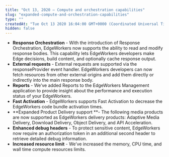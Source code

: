 ```yaml
---
title: "Oct 13, 2020 — Compute and orchestration capabilities"
slug: "expanded-compute-and-orchestration-capabilities"
type: ""
createdAt: "Tue Oct 13 2020 16:04:00 GMT+0000 (Coordinated Universal Time)"
hidden: false
---
```

- **Response Orchestration** - With the introduction of Response Orchestration, EdgeWorkers now supports the ability to read and modify response bodies. This capability lets EdgeWorkers developers make Edge decisions, build content, and optionally cache response output.
- **External requests** - External requests are supported via the responseProvider event handler. EdgeWorkers developers can now fetch resources from other external origins and add them directly or indirectly into the main response body.
- **Reports** - We’ve added Reports to the EdgeWorkers Management application to provide insight about the performance and execution status of your EdgeWorkers.
- **Fast Activation** - EdgeWorkers supports Fast Activation to decrease the EdgeWorkers code bundle activation times.
- **Expanded Product Delivery support **- The following media products are now supported as EdgeWorkers delivery products: Adaptive Media Delivery, Download Delivery, Object Delivery, and API Acceleration.
- **Enhanced debug headers** - To protect sensitive content, EdgeWorkers now require an authorization token in an additional second header to retrieve detailed debug information.
- **Increased resource limit** - We’ve increased the memory, CPU time, and wall time compute resources limits.